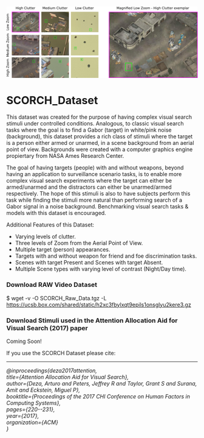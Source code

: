 ![SCORCH_Splash](Stimuli_TPWP.png)

# SCORCH_Dataset
This dataset was created for the purpose of having complex visual search stimuli under controlled conditions. Analogous, to classic visual search tasks where the goal is to find a Gabor (target) in white/pink noise (background), this dataset provides a rich class of stimuli where the target is a person either armed or unarmed, in a scene background from an aerial point of view. Backgrounds were created with a computer graphics engine propiertary from NASA Ames Research Center.

The goal of having targets (people) with and without weapons, beyond having an application to surveillance scenario tasks, is to enable more complex visual search experiments where the target can either be armed/unarmed and the distractors can either be unarmed/armed respectively. The hope of this stimuli is also to have subjects perform this task while finding the stimuli more natural than performing search of a Gabor signal in a noise background. Benchmarking visual search tasks & models with this dataset is encouraged.

Additional Features of this Dataset:

* Varying levels of clutter.
* Three levels of Zoom from the Aerial Point of View.
* Multiple target (person) appearances.
* Targets with and without weapon for friend and foe discrimination tasks.
* Scenes with target Present and Scenes with target Absent.
* Multiple Scene types with varying level of contrast (Night/Day time).

### Download RAW Video Dataset
$ wget -v -O SCORCH_Raw_Data.tgz -L https://ucsb.box.com/shared/static/h2xc3fbylxqt9epils1onsglyu2kere3.gz

### Download Stimuli used in the Attention Allocation Aid for Visual Search (2017) paper
 Coming Soon!

If you use the SCORCH Dataset please cite:

------

*@inproceedings{deza2017attention,*  
*title={Attention Allocation Aid for Visual Search},*  
*author={Deza, Arturo and Peters, Jeffrey R and Taylor, Grant S and Surana, Amit and Eckstein, Miguel P},*  
*booktitle={Proceedings of the 2017 CHI Conference on Human Factors in Computing Systems},*  
*pages={220--231},*  
*year={2017},*  
*organization={ACM}*  
*}*


